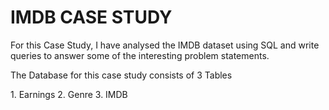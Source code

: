 # IMDB CASE STUDY

For this Case Study, I have analysed the IMDB dataset using SQL and write queries to answer some of the interesting problem statements. 
<p>The Database for this case study consists of 3 Tables </p>
1. Earnings 
2. Genre  
3. IMDB


